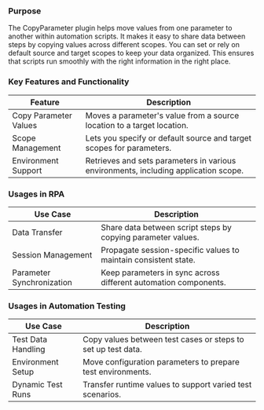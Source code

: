 ### Purpose

The CopyParameter plugin helps move values from one parameter to another within automation scripts. It makes it easy to share data between steps by copying values across different scopes. You can set or rely on default source and target scopes to keep your data organized. This ensures that scripts run smoothly with the right information in the right place.

### Key Features and Functionality

| Feature               | Description                                                                         |
|-----------------------|-------------------------------------------------------------------------------------|
| Copy Parameter Values | Moves a parameter's value from a source location to a target location.              |
| Scope Management      | Lets you specify or default source and target scopes for parameters.                |
| Environment Support   | Retrieves and sets parameters in various environments, including application scope. |

### Usages in RPA

| Use Case                  | Description                                                     |
|---------------------------|-----------------------------------------------------------------|
| Data Transfer             | Share data between script steps by copying parameter values.    |
| Session Management        | Propagate session-specific values to maintain consistent state. |
| Parameter Synchronization | Keep parameters in sync across different automation components. |

### Usages in Automation Testing

| Use Case           | Description                                                  |
|--------------------|--------------------------------------------------------------|
| Test Data Handling | Copy values between test cases or steps to set up test data. |
| Environment Setup  | Move configuration parameters to prepare test environments.  |
| Dynamic Test Runs  | Transfer runtime values to support varied test scenarios.    |
